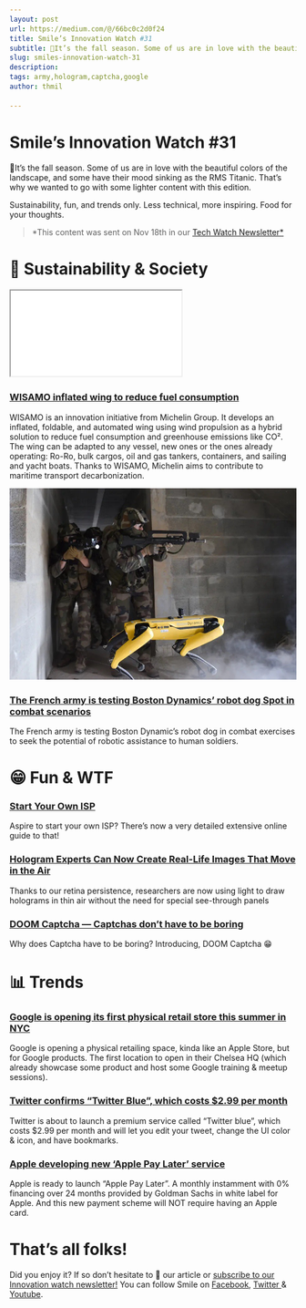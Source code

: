 ```yaml
---
layout: post
url: https://medium.com/@/66bc0c2d0f24
title: Smile’s Innovation Watch #31
subtitle: 🍁It’s the fall season. Some of us are in love with the beautiful colors of the landscape, and some have their mood sinking as the RMS…
slug: smiles-innovation-watch-31
description: 
tags: army,hologram,captcha,google
author: thmil

---
```


# Smile’s Innovation Watch #31

🍁It’s the fall season. Some of us are in love with the beautiful colors of the landscape, and some have their mood sinking as the RMS Titanic. That’s why we wanted to go with some lighter content with this edition.

Sustainability, fun, and trends only. Less technical, more inspiring. Food for your thoughts.

> *This content was sent on Nov 18th in our [Tech Watch Newsletter*](https://mailchi.mp/c414f1508567/techwatch)

# 🌱 Sustainability & Society

<iframe src="/assets/images/posts/9229e935a393f5fc762105cfd749c202.html"></iframe>

### [WISAMO inflated wing to reduce fuel consumption](https://www.vice.com/en/article/bvz7bm/hyundai-acquires-boston-dynamics-company-most-famous-for-robot-police-dogs)

WISAMO is an innovation initiative from Michelin Group. It develops an inflated, foldable, and automated wing using wind propulsion as a hybrid solution to reduce fuel consumption and greenhouse emissions like CO². The wing can be adapted to any vessel, new ones or the ones already operating: Ro-Ro, bulk cargos, oil and gas tankers, containers, and sailing and yacht boats. Thanks to WISAMO, Michelin aims to contribute to maritime transport decarbonization.

![](/assets/images/posts/1*FNLpfv57FMm3H0Zbo-RMUA.jpeg)

### [The French army is testing Boston Dynamics’ robot dog Spot in combat scenarios](https://www.theverge.com/2021/4/7/22371590/boston-dynamics-spot-robot-military-exercises-french-army)

The French army is testing Boston Dynamic’s robot dog in combat exercises to seek the potential of robotic assistance to human soldiers.

# 😁 Fun & WTF

### [Start Your Own ISP](https://startyourownisp.com/)

Aspire to start your own ISP? There’s now a very detailed extensive online guide to that!

### [Hologram Experts Can Now Create Real-Life Images That Move in the Air](https://scitechdaily.com/hologram-experts-can-now-create-real-life-images-that-move-in-the-air-like-a-a-3d-printer-for-light/)

Thanks to our retina persistence, researchers are now using light to draw holograms in thin air without the need for special see-through panels

### [DOOM Captcha — Captchas don’t have to be boring](https://vivirenremoto.github.io/doomcaptcha/)

Why does Captcha have to be boring? Introducing, DOOM Captcha 😁

# 📊 Trends

### [Google is opening its first physical retail store this summer in NYC](https://www.theverge.com/2021/5/20/22445472/google-first-physical-retail-store-chelsea-nyc-summer-2021)

Google is opening a physical retailing space, kinda like an Apple Store, but for Google products. The first location to open in their Chelsea HQ (which already showcase some product and host some Google training & meetup sessions).

### [Twitter confirms “Twitter Blue”, which costs $2.99 per month](https://twitter.com/wongmjane/status/1398022730553860102)

Twitter is about to launch a premium service called “Twitter blue”, which costs $2.99 per month and will let you edit your tweet, change the UI color & icon, and have bookmarks.

### [Apple developing new ‘Apple Pay Later’ service](https://9to5mac.com/2021/07/13/apple-developing-new-apple-pay-later-service-to-let-customers-buy-any-apple-pay-purchases-in-monthly-installments/)

Apple is ready to launch “Apple Pay Later”. A monthly instamment with 0% financing over 24 months provided by Goldman Sachs in white label for Apple. And this new payment scheme will NOT require having an Apple card.

# That’s all folks!

Did you enjoy it? If so don’t hesitate to 👏 our article or [subscribe to our Innovation watch newsletter!](https://mailchi.mp/c414f1508567/techwatch) You can follow Smile on [Facebook](https://www.facebook.com/smileopensource), [Twitter ](https://www.twitter.com/GroupeSmile)& [Youtube](http://www.youtube.com/user/SmileOpenSource).



